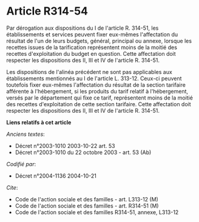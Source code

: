 # Article R314-54

Par dérogation aux dispositions du I de l'article R. 314-51, les établissements et services peuvent fixer eux-mêmes
l'affectation du résultat de l'un de leurs budgets, général, principal ou annexe, lorsque les recettes issues de la
tarification représentent moins de la moitié des recettes d'exploitation du budget en question. Cette affectation doit
respecter les dispositions des II, III et IV de l'article R. 314-51.

Les dispositions de l'alinéa précédent ne sont pas applicables aux établissements mentionnés au I de l'article L. 313-12.
Ceux-ci peuvent toutefois fixer eux-mêmes l'affectation du résultat de la section tarifaire afférente à l'hébergement, si les
produits du tarif relatif à l'hébergement, versés par le département qui fixe ce tarif, représentent moins de la moitié des
recettes d'exploitation de cette section tarifaire. Cette affectation doit respecter les dispositions des II, III et IV de
l'article R. 314-51.

**Liens relatifs à cet article**

_Anciens textes_:

  - Décret n°2003-1010 2003-10-22 art. 53
  - Décret n°2003-1010 du 22 octobre 2003 - art. 53 (Ab)

_Codifié par_:

  - Décret n°2004-1136 2004-10-21

_Cite_:

  - Code de l'action sociale et des familles - art. L313-12 (M)
  - Code de l'action sociale et des familles - art. R314-51 (M)
  - Code de l'action sociale et des familles R314-51, annexe, L313-12
